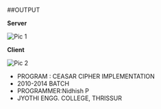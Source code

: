 ##OUTPUT

**Server**

![Pic 1](http://paultsr.in/images/caesarcipherGUI/caesarserver.png)

**Client**

![Pic 2](http://paultsr.in/images/caesarcipherGUI/caesarclient.png)


* PROGRAM : CEASAR CIPHER IMPLEMENTATION
* 2010-2014 BATCH
* PROGRAMMER:Nidhish P
* JYOTHI ENGG. COLLEGE, THRISSUR
